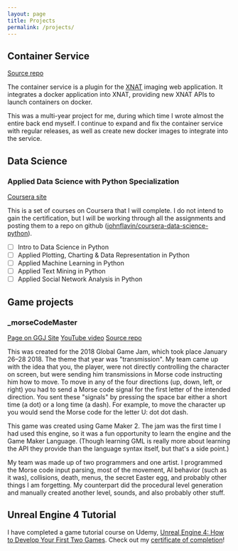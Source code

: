 ```yaml
---
layout: page
title: Projects
permalink: /projects/
---
```


## Container Service
[Source repo](https://github.com/nrgxnat/container-service)

The container service is a plugin for the [XNAT](http://xnat.org) imaging web application. It integrates a docker application into XNAT, providing new XNAT APIs to launch containers on docker.

This was a multi-year project for me, during which time I wrote almost the entire back end myself. I continue to expand and fix the container service with regular releases, as well as create new docker images to integrate into the service.

## Data Science

### Applied Data Science with Python Specialization

[Coursera site](https://www.coursera.org/specializations/data-science-python)

This is a set of courses on Coursera that I will complete. I do not intend to gain the certification, but I will be working through all the assignments and posting them to a repo on github ([johnflavin/coursera-data-science-python](https://github.com/johnflavin/coursera-data-science-python)).

- [ ] Intro to Data Science in Python
- [ ] Applied Plotting, Charting & Data Representation in Python
- [ ] Applied Machine Learning in Python
- [ ] Applied Text Mining in Python
- [ ] Applied Social Network Analysis in Python

## Game projects

### _morseCodeMaster
[Page on GGJ Site](https://globalgamejam.org/2018/games/morsecodemaster)
[YouTube video](https://youtu.be/tJpFLr3zVv0)
[Source repo](https://github.com/pizza-quiche/ggj2018)

This was created for the 2018 Global Game Jam, which took place January 26–28 2018. The theme that year was "transmission". My team came up with the idea that you, the player, were not directly controlling the character on screen, but were sending him transmissions in Morse code instructing him how to move. To move in any of the four directions (up, down, left, or right) you had to send a Morse code signal for the first letter of the intended direction. You sent these "signals" by pressing the space bar either a short time (a dot) or a long time (a dash). For example, to move the character up you would send the Morse code for the letter U: dot dot dash.

This game was created using Game Maker 2. The jam was the first time I had used this engine, so it was a fun opportunity to learn the engine and the Game Maker Language. (Though learning GML is really more about learning the API they provide than the language syntax itself, but that's a side point.)

My team was made up of two programmers and one artist. I programmed the Morse code input parsing, most of the movement, AI behavior (such as it was), collisions, death, menus, the secret Easter egg, and probably other things I am forgetting. My counterpart did the procedural level generation and manually created another level, sounds, and also probably other stuff.

## Unreal Engine 4 Tutorial

I have completed a game tutorial course on Udemy, [Unreal Engine 4: How to Develop Your First Two Games](https://www.udemy.com/unreale4/learn/v4/overview). Check out my [certificate of completion](https://www.udemy.com/certificate/UC-K6PQGTPM/)!
